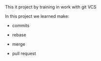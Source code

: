 This it project by training in work with git VCS

In this project we learned make:

+ commits

+ rebase

+ merge

+ pull request

